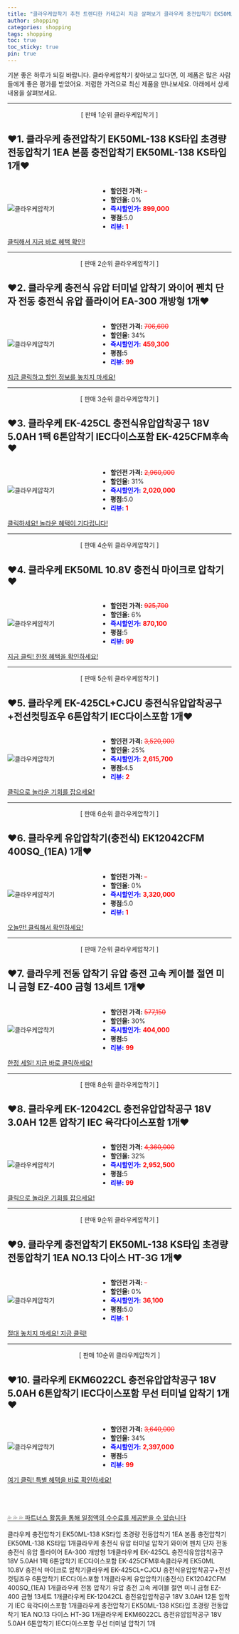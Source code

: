 ```yaml
---
title: "클라우케압착기 추천 트렌디한 카테고리 지금 살펴보기 클라우케 충전압착기 EK50ML-138 KS타입 초경량"
author: shopping
categories: shopping
tags: shopping
toc: true
toc_sticky: true
pin: true
---
```

기분 좋은 하루가 되길 바랍니다. 클라우케압착기 찾아보고 있다면, 이 제품은 많은 사람들에게 좋은 평가를 받았어요. 저렴한 가격으로 최신 제품을 만나보세요. 아래에서 상세 내용을 살펴보세요.

---
<p class="toplist" style="margin: 0 auto; display: block; width: fit-content;">[ 판매 1순위 클라우케압착기 ]</p>

<h2><strong>❤️1. 클라우케 충전압착기 EK50ML-138 KS타입 초경량 전동압착기 1EA 본품  충전압착기 EK50ML-138 KS타입 1개❤️</strong></h2>

<div style="display: flex; align-items: center;">
    <div style="flex: 0.4;">
        <img src="https://thumbnail6.coupangcdn.com/thumbnails/remote/230x230ex/image/vendor_inventory/07a5/37f24f8d31963a4dabb507ff7faad25e928fc4d48c177c7b334dac72f1d4.jpg" alt="클라우케압착기" style="max-width: 100%;">
    </div>
    <div style="flex: 0.6; margin-left: 10px;">
        <ul>
            <li><strong>할인전 가격:</strong> <del style="color: red;">-</del></li>
            <li><strong>할인율:</strong> 0%</li>
            <li><span style='color:blue'><strong>즉시할인가:</strong></span> <span style='color:red'><strong>899,000</strong></span></li>
            <li><strong>평점:</strong>5.0</li>
            <li><span style='color:blue'><strong>리뷰:</strong></span> <span style='color:red'><strong>1</strong></span></li>
        </ul>
    </div>
</div>
<div class="center">
    <a href="https://selin100587001.github.io?lptag=AF9450613&subid=githubio&pageKey=7397923141&traceid=V0-153&itemId=19141598348&vendorItemId=87893338768" class="myButton">
        클릭해서 지금 바로 혜택 확인!
    </a>
</div>


---
<p class="toplist" style="margin: 0 auto; display: block; width: fit-content;">[ 판매 2순위 클라우케압착기 ]</p>

<h2><strong>❤️2. 클라우케 충전식 유압 터미널 압착기 와이어 펜치 단자 전동 충전식 유압 플라이어 EA-300 개방형 1개❤️</strong></h2>

<div style="display: flex; align-items: center;">
    <div style="flex: 0.4;">
        <img src="https://thumbnail10.coupangcdn.com/thumbnails/remote/230x230ex/image/vendor_inventory/bca1/99b58e9ccff2046509b9d491d4b7998503716b6a371cf1409f0afbef3ad9.jpg" alt="클라우케압착기" style="max-width: 100%;">
    </div>
    <div style="flex: 0.6; margin-left: 10px;">
        <ul>
            <li><strong>할인전 가격:</strong> <del style="color: red;">706,600</del></li>
            <li><strong>할인율:</strong> 34%</li>
            <li><span style='color:blue'><strong>즉시할인가:</strong></span> <span style='color:red'><strong>459,300</strong></span></li>
            <li><strong>평점:</strong>5</li>
            <li><span style='color:blue'><strong>리뷰:</strong></span> <span style='color:red'><strong>99</strong></span></li>
        </ul>
    </div>
</div>
<div class="center">
    <a href="https://selin100587001.github.io?lptag=AF9450613&subid=githubio&pageKey=7958723281&traceid=V0-153&itemId=22000125961&vendorItemId=89736639984" class="myButton">
        지금 클릭하고 할인 정보를 놓치지 마세요!
    </a>
</div>


---
<p class="toplist" style="margin: 0 auto; display: block; width: fit-content;">[ 판매 3순위 클라우케압착기 ]</p>

<h2><strong>❤️3. 클라우케 EK-425CL 충전식유압압착공구 18V 5.0AH 1팩 6톤압착기 IEC다이스포함 EK-425CFM후속❤️</strong></h2>

<div style="display: flex; align-items: center;">
    <div style="flex: 0.4;">
        <img src="https://thumbnail8.coupangcdn.com/thumbnails/remote/230x230ex/image/vendor_inventory/1a71/cddfbf9ef8a16259c14125516953bd03bf5807f05d44eff80e64964ed43a.jpg" alt="클라우케압착기" style="max-width: 100%;">
    </div>
    <div style="flex: 0.6; margin-left: 10px;">
        <ul>
            <li><strong>할인전 가격:</strong> <del style="color: red;">2,960,000</del></li>
            <li><strong>할인율:</strong> 31%</li>
            <li><span style='color:blue'><strong>즉시할인가:</strong></span> <span style='color:red'><strong>2,020,000</strong></span></li>
            <li><strong>평점:</strong>5.0</li>
            <li><span style='color:blue'><strong>리뷰:</strong></span> <span style='color:red'><strong>1</strong></span></li>
        </ul>
    </div>
</div>
<div class="center">
    <a href="https://selin100587001.github.io?lptag=AF9450613&subid=githubio&pageKey=8128632575&traceid=V0-153&itemId=23080601671&vendorItemId=81677676927" class="myButton">
        클릭하세요! 놀라운 혜택이 기다립니다!
    </a>
</div>


---
<p class="toplist" style="margin: 0 auto; display: block; width: fit-content;">[ 판매 4순위 클라우케압착기 ]</p>

<h2><strong>❤️4. 클라우케 EK50ML 10.8V 충전식 마이크로 압착기❤️</strong></h2>

<div style="display: flex; align-items: center;">
    <div style="flex: 0.4;">
        <img src="https://thumbnail7.coupangcdn.com/thumbnails/remote/230x230ex/image/vendor_inventory/905b/9b711ec559e72ffbcdffd1d1bfde6f0af6cd4406fb7c7a2ce70882a3da2a.jpg" alt="클라우케압착기" style="max-width: 100%;">
    </div>
    <div style="flex: 0.6; margin-left: 10px;">
        <ul>
            <li><strong>할인전 가격:</strong> <del style="color: red;">925,700</del></li>
            <li><strong>할인율:</strong> 6%</li>
            <li><span style='color:blue'><strong>즉시할인가:</strong></span> <span style='color:red'><strong>870,100</strong></span></li>
            <li><strong>평점:</strong>5</li>
            <li><span style='color:blue'><strong>리뷰:</strong></span> <span style='color:red'><strong>99</strong></span></li>
        </ul>
    </div>
</div>
<div class="center">
    <a href="https://selin100587001.github.io?lptag=AF9450613&subid=githubio&pageKey=7925029488&traceid=V0-153&itemId=21784839285&vendorItemId=88833563890" class="myButton">
        지금 클릭! 한정 혜택을 확인하세요!
    </a>
</div>


---
<p class="toplist" style="margin: 0 auto; display: block; width: fit-content;">[ 판매 5순위 클라우케압착기 ]</p>

<h2><strong>❤️5. 클라우케 EK-425CL+CJCU 충전식유압압착공구+전선컷팅죠우 6톤압착기 IEC다이스포함 1개❤️</strong></h2>

<div style="display: flex; align-items: center;">
    <div style="flex: 0.4;">
        <img src="https://thumbnail9.coupangcdn.com/thumbnails/remote/230x230ex/image/vendor_inventory/11dc/a627ea112f64664eb283376d1c249660dc2926c6282ccec43a9728828c06.jpg" alt="클라우케압착기" style="max-width: 100%;">
    </div>
    <div style="flex: 0.6; margin-left: 10px;">
        <ul>
            <li><strong>할인전 가격:</strong> <del style="color: red;">3,520,000</del></li>
            <li><strong>할인율:</strong> 25%</li>
            <li><span style='color:blue'><strong>즉시할인가:</strong></span> <span style='color:red'><strong>2,615,700</strong></span></li>
            <li><strong>평점:</strong>4.5</li>
            <li><span style='color:blue'><strong>리뷰:</strong></span> <span style='color:red'><strong>2</strong></span></li>
        </ul>
    </div>
</div>
<div class="center">
    <a href="https://selin100587001.github.io?lptag=AF9450613&subid=githubio&pageKey=314136381&traceid=V0-153&itemId=995249097&vendorItemId=81677748856" class="myButton">
        클릭으로 놀라운 기회를 잡으세요!
    </a>
</div>


---
<p class="toplist" style="margin: 0 auto; display: block; width: fit-content;">[ 판매 6순위 클라우케압착기 ]</p>

<h2><strong>❤️6. 클라우케 유압압착기(충전식) EK12042CFM 400SQ_(1EA) 1개❤️</strong></h2>

<div style="display: flex; align-items: center;">
    <div style="flex: 0.4;">
        <img src="https://thumbnail7.coupangcdn.com/thumbnails/remote/230x230ex/image/vendor_inventory/be4a/ca56ea73d5ae6c4fa43fb505c92faf33ccc51f1e97a489404375f459b10b.jpg" alt="클라우케압착기" style="max-width: 100%;">
    </div>
    <div style="flex: 0.6; margin-left: 10px;">
        <ul>
            <li><strong>할인전 가격:</strong> <del style="color: red;">-</del></li>
            <li><strong>할인율:</strong> 0%</li>
            <li><span style='color:blue'><strong>즉시할인가:</strong></span> <span style='color:red'><strong>3,320,000</strong></span></li>
            <li><strong>평점:</strong>5.0</li>
            <li><span style='color:blue'><strong>리뷰:</strong></span> <span style='color:red'><strong>1</strong></span></li>
        </ul>
    </div>
</div>
<div class="center">
    <a href="https://selin100587001.github.io?lptag=AF9450613&subid=githubio&pageKey=1519381429&traceid=V0-153&itemId=2607179298&vendorItemId=85502604984" class="myButton">
        오늘만! 클릭해서 확인하세요!
    </a>
</div>


---
<p class="toplist" style="margin: 0 auto; display: block; width: fit-content;">[ 판매 7순위 클라우케압착기 ]</p>

<h2><strong>❤️7. 클라우케 전동 압착기 유압 충전 고속 케이블 절연 미니 금형 EZ-400 금형 13세트 1개❤️</strong></h2>

<div style="display: flex; align-items: center;">
    <div style="flex: 0.4;">
        <img src="https://thumbnail10.coupangcdn.com/thumbnails/remote/230x230ex/image/vendor_inventory/6bc4/937ec17f4dda303a14317ad7155143218c123363fbaeee5c0fe3b96cbe37.png" alt="클라우케압착기" style="max-width: 100%;">
    </div>
    <div style="flex: 0.6; margin-left: 10px;">
        <ul>
            <li><strong>할인전 가격:</strong> <del style="color: red;">577,150</del></li>
            <li><strong>할인율:</strong> 30%</li>
            <li><span style='color:blue'><strong>즉시할인가:</strong></span> <span style='color:red'><strong>404,000</strong></span></li>
            <li><strong>평점:</strong>5</li>
            <li><span style='color:blue'><strong>리뷰:</strong></span> <span style='color:red'><strong>99</strong></span></li>
        </ul>
    </div>
</div>
<div class="center">
    <a href="https://selin100587001.github.io?lptag=AF9450613&subid=githubio&pageKey=7773010279&traceid=V0-153&itemId=20990277434&vendorItemId=88054655683" class="myButton">
        한정 세일! 지금 바로 클릭하세요!
    </a>
</div>


---
<p class="toplist" style="margin: 0 auto; display: block; width: fit-content;">[ 판매 8순위 클라우케압착기 ]</p>

<h2><strong>❤️8. 클라우케 EK-12042CL 충전유압압착공구 18V 3.0AH 12톤 압착기 IEC 육각다이스포함 1개❤️</strong></h2>

<div style="display: flex; align-items: center;">
    <div style="flex: 0.4;">
        <img src="https://thumbnail8.coupangcdn.com/thumbnails/remote/230x230ex/image/vendor_inventory/7cba/43e2f18ff290ed21c1eab6c400ca230474b3016b15b528a6c3d5657224a7.jpg" alt="클라우케압착기" style="max-width: 100%;">
    </div>
    <div style="flex: 0.6; margin-left: 10px;">
        <ul>
            <li><strong>할인전 가격:</strong> <del style="color: red;">4,360,000</del></li>
            <li><strong>할인율:</strong> 32%</li>
            <li><span style='color:blue'><strong>즉시할인가:</strong></span> <span style='color:red'><strong>2,952,500</strong></span></li>
            <li><strong>평점:</strong>5</li>
            <li><span style='color:blue'><strong>리뷰:</strong></span> <span style='color:red'><strong>99</strong></span></li>
        </ul>
    </div>
</div>
<div class="center">
    <a href="https://selin100587001.github.io?lptag=AF9450613&subid=githubio&pageKey=8206396353&traceid=V0-153&itemId=23540749045&vendorItemId=90566976763" class="myButton">
        클릭으로 놀라운 기회를 잡으세요!
    </a>
</div>


---
<p class="toplist" style="margin: 0 auto; display: block; width: fit-content;">[ 판매 9순위 클라우케압착기 ]</p>

<h2><strong>❤️9. 클라우케 충전압착기 EK50ML-138 KS타입 초경량 전동압착기 1EA NO.13 다이스 HT-3G 1개❤️</strong></h2>

<div style="display: flex; align-items: center;">
    <div style="flex: 0.4;">
        <img src="https://thumbnail10.coupangcdn.com/thumbnails/remote/230x230ex/image/vendor_inventory/1c88/bfdb541c8921ec43827ab558646aff6d3d0c14e6971329a104d5ec4686bd.jpg" alt="클라우케압착기" style="max-width: 100%;">
    </div>
    <div style="flex: 0.6; margin-left: 10px;">
        <ul>
            <li><strong>할인전 가격:</strong> <del style="color: red;">-</del></li>
            <li><strong>할인율:</strong> 0%</li>
            <li><span style='color:blue'><strong>즉시할인가:</strong></span> <span style='color:red'><strong>36,100</strong></span></li>
            <li><strong>평점:</strong>5.0</li>
            <li><span style='color:blue'><strong>리뷰:</strong></span> <span style='color:red'><strong>1</strong></span></li>
        </ul>
    </div>
</div>
<div class="center">
    <a href="https://selin100587001.github.io?lptag=AF9450613&subid=githubio&pageKey=7740692662&traceid=V0-153&itemId=20824946969&vendorItemId=87980225875" class="myButton">
        절대 놓치지 마세요! 지금 클릭!
    </a>
</div>


---
<p class="toplist" style="margin: 0 auto; display: block; width: fit-content;">[ 판매 10순위 클라우케압착기 ]</p>

<h2><strong>❤️10. 클라우케 EKM6022CL 충전유압압착공구 18V 5.0AH 6톤압착기 IEC다이스포함 무선 터미널 압착기 1개❤️</strong></h2>

<div style="display: flex; align-items: center;">
    <div style="flex: 0.4;">
        <img src="https://thumbnail8.coupangcdn.com/thumbnails/remote/230x230ex/image/vendor_inventory/aad5/c744687a206a70404f49048efff64ab23df735b38830f184e3cce2b2a0db.jpg" alt="클라우케압착기" style="max-width: 100%;">
    </div>
    <div style="flex: 0.6; margin-left: 10px;">
        <ul>
            <li><strong>할인전 가격:</strong> <del style="color: red;">3,640,000</del></li>
            <li><strong>할인율:</strong> 34%</li>
            <li><span style='color:blue'><strong>즉시할인가:</strong></span> <span style='color:red'><strong>2,397,000</strong></span></li>
            <li><strong>평점:</strong>5</li>
            <li><span style='color:blue'><strong>리뷰:</strong></span> <span style='color:red'><strong>99</strong></span></li>
        </ul>
    </div>
</div>
<div class="center">
    <a href="https://selin100587001.github.io?lptag=AF9450613&subid=githubio&pageKey=8217189218&traceid=V0-153&itemId=23606195316&vendorItemId=90631911433" class="myButton">
        여기 클릭! 특별 혜택을 바로 확인하세요!
    </a>
</div>

<br><br><br>[💦 💦 💦 파트너스 활동을 통해 일정액의 수수료를 제공받을 수 있습니다](https://link.coupang.com/a/bcpT2c)<br><br>클라우케 충전압착기 EK50ML-138 KS타입 초경량 전동압착기 1EA 본품  충전압착기 EK50ML-138 KS타입 1개클라우케 충전식 유압 터미널 압착기 와이어 펜치 단자 전동 충전식 유압 플라이어 EA-300 개방형 1개클라우케 EK-425CL 충전식유압압착공구 18V 5.0AH 1팩 6톤압착기 IEC다이스포함 EK-425CFM후속클라우케 EK50ML 10.8V 충전식 마이크로 압착기클라우케 EK-425CL+CJCU 충전식유압압착공구+전선컷팅죠우 6톤압착기 IEC다이스포함 1개클라우케 유압압착기(충전식) EK12042CFM 400SQ_(1EA) 1개클라우케 전동 압착기 유압 충전 고속 케이블 절연 미니 금형 EZ-400 금형 13세트 1개클라우케 EK-12042CL 충전유압압착공구 18V 3.0AH 12톤 압착기 IEC 육각다이스포함 1개클라우케 충전압착기 EK50ML-138 KS타입 초경량 전동압착기 1EA NO.13 다이스 HT-3G 1개클라우케 EKM6022CL 충전유압압착공구 18V 5.0AH 6톤압착기 IEC다이스포함 무선 터미널 압착기 1개